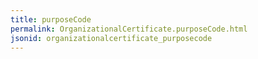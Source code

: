 ```yaml
---
title: purposeCode
permalink: OrganizationalCertificate.purposeCode.html
jsonid: organizationalcertificate_purposecode
---
```

